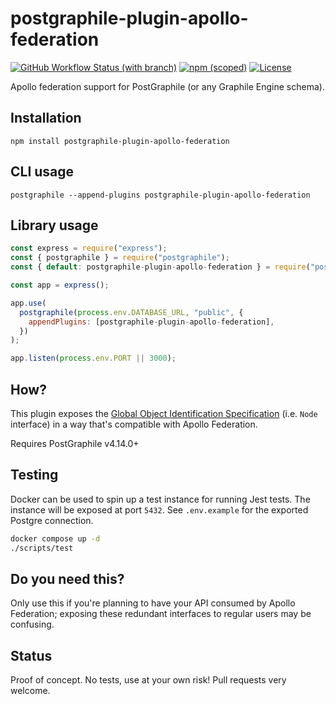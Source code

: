 # postgraphile-plugin-apollo-federation

[![GitHub Workflow Status (with branch)](https://img.shields.io/github/actions/workflow/status/brooklyn-labs/postgraphile-plugin-apollo-federation/ci.yml?branch=main&label=Build)](https://github.com/brooklyn-labs/postgraphile-plugin-apollo-federation/actions/workflows/ci.yml)
[![npm (scoped)](https://img.shields.io/npm/v/@brooklyn-labs/postgraphile-plugin-apollo-federation?label=NPM)](https://www.npmjs.com/package/@brooklyn-labs/postgraphile-plugin-apollo-federation)
[![License](https://img.shields.io/github/license/brooklyn-labs/postgraphile-plugin-apollo-federation?label=License)](https://github.com/brooklyn-labs/postgraphile-plugin-apollo-federation/blob/main/LICENSE.md)

Apollo federation support for PostGraphile (or any Graphile Engine schema).

## Installation

```shell
npm install postgraphile-plugin-apollo-federation
```

## CLI usage

```shell
postgraphile --append-plugins postgraphile-plugin-apollo-federation
```

## Library usage

```js
const express = require("express");
const { postgraphile } = require("postgraphile");
const { default: postgraphile-plugin-apollo-federation } = require("postgraphile-plugin-apollo-federation");

const app = express();

app.use(
  postgraphile(process.env.DATABASE_URL, "public", {
    appendPlugins: [postgraphile-plugin-apollo-federation],
  })
);

app.listen(process.env.PORT || 3000);
```

## How?

This plugin exposes the [Global Object Identification
Specification](https://facebook.github.io/relay/graphql/objectidentification.htm)
(i.e. `Node` interface) in a way that's compatible with Apollo Federation.

Requires PostGraphile v4.14.0+

## Testing

Docker can be used to spin up a test instance for running Jest tests. The instance will be exposed at port `5432`. See `.env.example` for the exported Postgre connection.

```sh
docker compose up -d
./scripts/test
```

## Do you need this?

Only use this if you're planning to have your API consumed by Apollo
Federation; exposing these redundant interfaces to regular users may be
confusing.

## Status

Proof of concept. No tests, use at your own risk! Pull requests very welcome.
